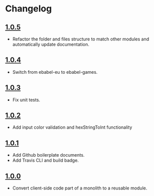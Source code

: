 # Changelog

## [1.0.5](https://github.com/ebabel-games/ebabel-light/releases/tag/v1.0.5)
- Refactor the folder and files structure to match other modules and automatically update documentation.

## [1.0.4](https://github.com/ebabel-games/ebabel-light/releases/tag/v1.0.4)
- Switch from ebabel-eu  to ebabel-games.

## [1.0.3](https://github.com/ebabel-games/ebabel-light/releases/tag/v1.0.3)
- Fix unit tests.

## [1.0.2](https://github.com/ebabel-games/ebabel-light/releases/tag/v1.0.2)
- Add input color validation and hexStringToInt functionality

## [1.0.1](https://github.com/ebabel-games/ebabel-light/releases/tag/v1.0.1)
- Add Github boilerplate documents.
- Add Travis CLI and build badge.

## [1.0.0](https://github.com/ebabel-games/ebabel-light/releases/tag/v1.0.0)
- Convert client-side code part of a monolith to a reusable module.

